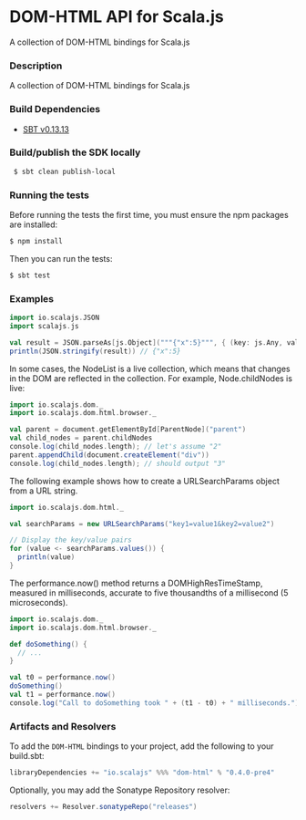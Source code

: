 DOM-HTML API for Scala.js
================================
A collection of DOM-HTML bindings for Scala.js

### Description

A collection of DOM-HTML bindings for Scala.js

### Build Dependencies

* [SBT v0.13.13](http://www.scala-sbt.org/download.html)

### Build/publish the SDK locally

```bash
 $ sbt clean publish-local
```

### Running the tests

Before running the tests the first time, you must ensure the npm packages are installed:

```bash
$ npm install
```

Then you can run the tests:

```bash
$ sbt test
```

### Examples

```scala
import io.scalajs.JSON
import scalajs.js

val result = JSON.parseAs[js.Object]("""{"x":5}""", { (key: js.Any, value: js.Any) => value }: js.Function)
println(JSON.stringify(result)) // {"x":5}
```

In some cases, the NodeList is a live collection, which means that changes in the DOM are reflected in the collection. 
For example, Node.childNodes is live:

```scala
import io.scalajs.dom._
import io.scalajs.dom.html.browser._

val parent = document.getElementById[ParentNode]("parent")
val child_nodes = parent.childNodes
console.log(child_nodes.length); // let's assume "2"
parent.appendChild(document.createElement("div"))
console.log(child_nodes.length); // should output "3"
```

The following example shows how to create a URLSearchParams object from a URL string.

```scala
import io.scalajs.dom.html._

val searchParams = new URLSearchParams("key1=value1&key2=value2")

// Display the key/value pairs
for (value <- searchParams.values()) {
  println(value)
}
```

The performance.now() method returns a DOMHighResTimeStamp, measured in milliseconds, 
accurate to five thousandths of a millisecond (5 microseconds).

```scala
import io.scalajs.dom._
import io.scalajs.dom.html.browser._

def doSomething() {
  // ...
}

val t0 = performance.now()
doSomething()
val t1 = performance.now()
console.log("Call to doSomething took " + (t1 - t0) + " milliseconds.");
```

### Artifacts and Resolvers

To add the `DOM-HTML` bindings to your project, add the following to your build.sbt:  

```sbt
libraryDependencies += "io.scalajs" %%% "dom-html" % "0.4.0-pre4"
```

Optionally, you may add the Sonatype Repository resolver:

```sbt   
resolvers += Resolver.sonatypeRepo("releases") 
```
